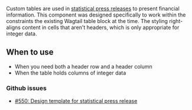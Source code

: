 Custom tables are used in [statistical press releases](https://www.fec.gov/updates/statistical-summary-six-month-campaign-activity-2017-2018-election-cycle/) to present financial information. This component was designed specifically to work within the constraints the existing Wagtail table block at the time. The styling right-aligns content in cells that aren't headers, which is only appropriate for integer data.

## When to use
- When you need both a header row and a header column
- When the table holds columns of integer data

### Github issues
- [#550: Design template for statistical press release](https://github.com/18F/fec-cms/issues/550)
